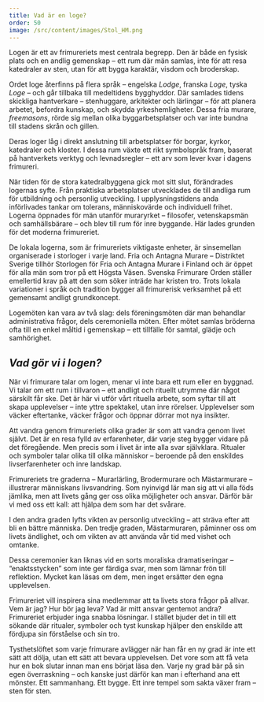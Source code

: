 ```yaml
---
title: Vad är en loge?
order: 50
image: /src/content/images/Stol_HM.png
---
```

Logen är ett av frimureriets mest centrala begrepp. Den är både en fysisk plats och en andlig gemenskap – ett rum där män samlas, inte för att resa katedraler av sten, utan för att bygga karaktär, visdom och broderskap.

Ordet loge återfinns på flera språk – engelska _Lodge_, franska _Loge_, tyska _Loge_ – och går tillbaka till medeltidens bygghyddor. Där samlades tidens skickliga hantverkare – stenhuggare, arkitekter och lärlingar – för att planera arbetet, befordra kunskap, och skydda yrkeshemligheter. Dessa fria murare, _freemasons_, rörde sig mellan olika byggarbetsplatser och var inte bundna till stadens skrån och gillen. 

Deras loger låg i direkt anslutning till arbetsplatser för borgar, kyrkor, katedraler och kloster. I dessa rum växte ett rikt symbolspråk fram, baserat på hantverkets verktyg och levnadsregler – ett arv som lever kvar i dagens frimureri.

När tiden för de stora katedralbyggena gick mot sitt slut, förändrades logernas syfte. Från praktiska arbetsplatser utvecklades de till andliga rum för utbildning och personlig utveckling. I upplysningstidens anda införlivades tankar om tolerans, människovärde och individuell frihet. Logerna öppnades för män utanför muraryrket – filosofer, vetenskapsmän och samhällsbärare – och blev till rum för inre byggande. Här lades grunden för det moderna frimureriet.

De lokala logerna, som är frimureriets viktigaste enheter, är sinsemellan organiserade i storloger i varje land. Fria och Antagna Murare – Distriktet Sverige tillhör Storlogen för Fria och Antagna Murare i Finland och är öppet för alla män som tror på ett Högsta Väsen. Svenska Frimurare Orden ställer emellertid krav på att den som söker inträde har kristen tro. Trots lokala variationer i språk och tradition bygger all frimurerisk verksamhet på ett gemensamt andligt grundkoncept.

Logemöten kan vara av två slag: dels föreningsmöten där man behandlar administrativa frågor, dels ceremoniella möten. Efter mötet samlas bröderna ofta till en enkel måltid i gemenskap – ett tillfälle för samtal, glädje och samhörighet.

## _Vad gör vi i logen?_

När vi frimurare talar om logen, menar vi inte bara ett rum eller en byggnad. Vi talar om ett rum i tillvaron – ett andligt och rituellt utrymme där något särskilt får ske. Det är här vi utför vårt rituella arbete, som syftar till att skapa upplevelser – inte yttre spektakel, utan inre rörelser. Upplevelser som väcker eftertanke, väcker frågor och öppnar dörrar mot nya insikter.

Att vandra genom frimureriets olika grader är som att vandra genom livet självt. Det är en resa fylld av erfarenheter, där varje steg bygger vidare på det föregående. Men precis som i livet är inte alla svar självklara. Ritualer och symboler talar olika till olika människor – beroende på den enskildes livserfarenheter och inre landskap.

Frimureriets tre graderna – Murarlärling, Brodermurare och Mästarmurare – illustrerar människans livsvandring. Som nyinvigd lär man sig att vi alla föds jämlika, men att livets gång ger oss olika möjligheter och ansvar. Därför bär vi med oss ett kall: att hjälpa dem som har det svårare.

I den andra graden lyfts vikten av personlig utveckling – att sträva efter att bli en bättre människa. Den tredje graden, Mästarmuraren, påminner oss om livets ändlighet, och om vikten av att använda vår tid med vishet och omtanke.

Dessa ceremonier kan liknas vid en sorts moraliska dramatiseringar – “enaktsstycken” som inte ger färdiga svar, men som lämnar frön till reflektion. Mycket kan läsas om dem, men inget ersätter den egna upplevelsen.

Frimureriet vill inspirera sina medlemmar att ta livets stora frågor på allvar. Vem är jag? Hur bör jag leva? Vad är mitt ansvar gentemot andra? Frimureriet erbjuder inga snabba lösningar. I stället bjuder det in till ett sökande där ritualer, symboler och tyst kunskap hjälper den enskilde att fördjupa sin förståelse och sin tro.

Tysthetslöftet som varje frimurare avlägger när han får en ny grad är inte ett sätt att dölja, utan ett sätt att bevara upplevelsen. Det vore som att få veta hur en bok slutar innan man ens börjat läsa den. Varje ny grad bär på sin egen överraskning – och kanske just därför kan man i efterhand ana ett mönster. Ett sammanhang. Ett bygge. Ett inre tempel som sakta växer fram – sten för sten.